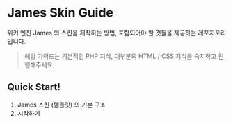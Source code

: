 # James Skin Guide
위키 엔진 James 의 스킨을 제작하는 방법, 포함되어야 할 것들을 제공하는 레포지토리입니다.

> 해당 가이드는 기본적인 PHP 지식, 대부분의 HTML / CSS 지식을 숙지하고 진행해주세요.

## Quick Start!
1. James 스킨 (템플릿) 의 기본 구조
2. 시작하기
